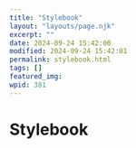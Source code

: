 ```yaml
---
title: "Stylebook"
layout: "layouts/page.njk"
excerpt: ""
date: 2024-09-24 15:42:00
modified: 2024-09-24 15:42:01
permalink: stylebook.html
tags: []
featured_img: 
wpid: 381
---
```


# Stylebook

<div class="buffer"></div>